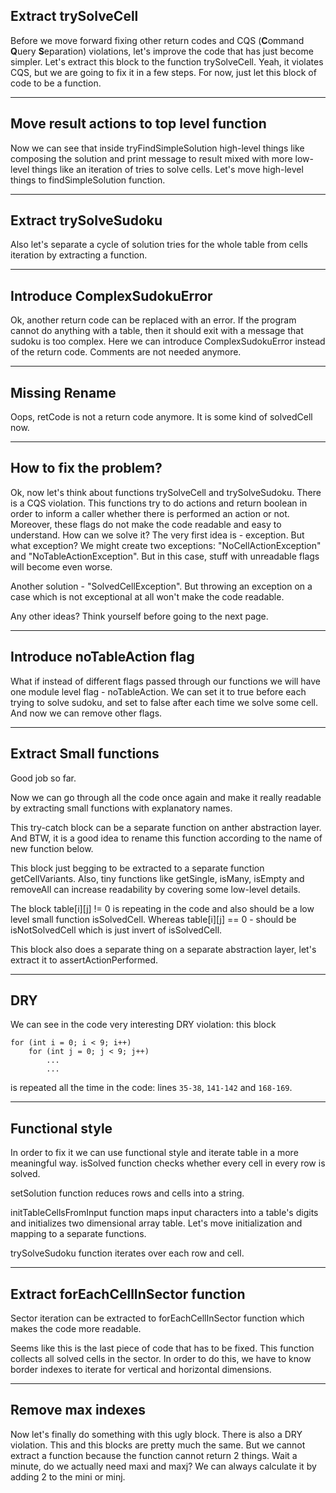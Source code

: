 ## Extract trySolveCell

Before we move forward fixing other return codes and CQS (**C**ommand **Q**uery **S**eparation) violations, let's improve the code that has just become simpler. Let's extract this block to the function trySolveCell. Yeah, it violates CQS, but we are going to fix it in a few steps. For now, just let this block of code to be a function.

---

## Move result actions to top level function

Now we can see that inside tryFindSimpleSolution high-level things like composing the solution and print message to result mixed with more low-level things like an iteration of tries to solve cells. Let's move high-level things to findSimpleSolution function.

---

## Extract trySolveSudoku

Also let's separate a cycle of solution tries for the whole table from cells iteration by extracting a function.

---

## Introduce ComplexSudokuError

Ok, another return code can be replaced with an error. If the program cannot do anything with a table, then it should exit with a message that sudoku is too complex. Here we can introduce ComplexSudokuError instead of the return code. Comments are not needed anymore.

---

## Missing Rename

Oops, retCode is not a return code anymore. It is some kind of solvedCell now.

---

## How to fix the problem?

Ok, now let's think about functions trySolveCell and trySolveSudoku. There is a CQS violation. This functions try to do actions and return boolean in order to inform a caller whether there is performed an action or not. Moreover, these flags do not make the code readable and easy to understand. How can we solve it? The very first idea is - exception. But what exception? We might create two exceptions: "NoCellActionException" and "NoTableActionException". But in this case, stuff with unreadable flags will become even worse.

Another solution - "SolvedCellException". But throwing an exception on a case which is not exceptional at all won't make the code readable.

Any other ideas? Think yourself before going to the next page.

---

## Introduce noTableAction flag

What if instead of different flags passed through our functions we will have one module level flag - noTableAction. We can set it to true before each trying to solve sudoku, and set to false after each time we solve some cell. And now we can remove other flags.

---

## Extract Small functions
Good job so far.

Now we can go through all the code once again and make it really readable by extracting small functions with explanatory names.

This try-catch block can be a separate function on anther abstraction layer. And BTW, it is a good idea to rename this function according to the name of new function below.

This block just begging to be extracted to a separate function getCellVariants. Also, tiny functions like getSingle, isMany, isEmpty and removeAll can increase readability by covering some low-level details.

The block table[i][j] != 0 is repeating in the code and also should be a low level small function isSolvedCell. Whereas table[i][j] == 0 - should be isNotSolvedCell which is just invert of isSolvedCell.

This block also does a separate thing on a separate abstraction layer, let's extract it to assertActionPerformed.

---

## DRY
We can see in the code very interesting DRY violation: this block

```
for (int i = 0; i < 9; i++)
    for (int j = 0; j < 9; j++)
        ...
        ...
```
is repeated all the time in the code: lines `35-38`, `141-142` and `168-169`.

---

## Functional style

In order to fix it we can use functional style and iterate table in a more meaningful way. isSolved function checks whether every cell in every row is solved.

setSolution function reduces rows and cells into a string.

initTableCellsFromInput function maps input characters into a table's digits and initializes two dimensional array table. Let's move initialization and mapping to a separate functions.

trySolveSudoku function iterates over each row and cell.

---

## Extract forEachCellInSector function
Sector iteration can be extracted to forEachCellInSector function which makes the code more readable.

Seems like this is the last piece of code that has to be fixed. This function collects all solved cells in the sector. In order to do this, we have to know border indexes to iterate for vertical and horizontal dimensions.

---

## Remove max indexes
Now let's finally do something with this ugly block. There is also a DRY violation. This and this blocks are pretty much the same. But we cannot extract a function because the function cannot return 2 things. Wait a minute, do we actually need maxi and maxj? We can always calculate it by adding 2 to the mini or minj.